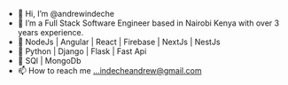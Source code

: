 - 👋 Hi, I’m @andrewindeche
- 🚀  I’m a Full Stack Software Engineer based in Nairobi Kenya with over 3 years experience.
- 🎯 NodeJs | Angular | React | Firebase | NextJs | NestJs
- 🎯 Python | Django | Flask | Fast Api
- 🎯 SQl | MongoDb
- 📫 How to reach me ...indecheandrew@gmail.com

<!---
andrewindechemain/andrewindechemain is a ✨ special ✨ repository because its `README.md` (this file) appears on your GitHub profile.
You can click the Preview link to take a look at your changes.
--->
